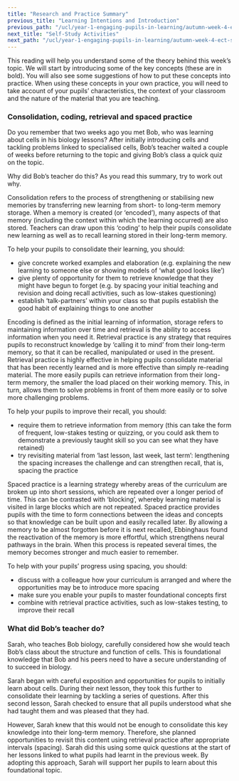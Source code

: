 ```yaml
---
title: "Research and Practice Summary"
previous_title: "Learning Intentions and Introduction"
previous_path: "/ucl/year-1-engaging-pupils-in-learning/autumn-week-4-ect-learning-intentions-and-introduction"
next_title: "Self-Study Activities"
next_path: "/ucl/year-1-engaging-pupils-in-learning/autumn-week-4-ect-self-study-activities"
---
```


This reading will help you understand some of the theory behind this week’s topic. We will start by introducing some of the key concepts (these are in bold). You will also see some suggestions of how to put these concepts into practice. When using these concepts in your own practice, you will need to take account of your pupils’ characteristics, the context of your classroom and the nature of the material that you are teaching.

### Consolidation, coding, retrieval and spaced practice

Do you remember that two weeks ago you met Bob, who was learning about cells in his
biology lessons? After initially introducing cells and tackling problems linked to
specialised cells, Bob’s teacher waited a couple of weeks before returning to the
topic and giving Bob’s class a quick quiz on the topic.

Why did Bob’s teacher do this? As you read this summary,
try to work out why.

Consolidation refers to the process of strengthening or stabilising new memories by transferring new learning from short- to long-term memory storage. When a memory is created (or ‘encoded’), many aspects of that memory (including the context within which the learning occurred) are also stored. Teachers can draw upon this ‘coding’ to help their pupils consolidate new learning as well as to recall learning stored in their long-term memory.

To help your pupils to consolidate their learning, you should:

- give concrete worked examples and elaboration (e.g. explaining the new learning to someone else or showing models of ‘what good looks like’)
- give plenty of opportunity for them to retrieve knowledge that they might have begun to forget (e.g. by spacing your initial teaching and revision and doing recall activities, such as low-stakes questioning)
- establish ‘talk-partners’ within your class so that pupils establish the good habit of explaining things to one another

Encoding is defined as the initial learning of information, storage refers to maintaining information over time and retrieval is the ability to access information when you need it. Retrieval practice is any strategy that requires pupils to reconstruct knowledge by ‘calling it to mind’ from their long-term memory, so that it can be recalled, manipulated or used in the present. Retrieval practice is highly effective in helping pupils consolidate material that has been recently learned and is more effective than simply re-reading material. The more easily pupils can retrieve information from their long-term memory, the smaller the load placed on their working memory. This, in turn, allows them to solve problems in front of them more easily or to solve more challenging problems.

To help your pupils to improve their recall, you should:

- require them to retrieve information from memory (this can take the form of frequent, low-stakes testing or quizzing, or you could ask them to demonstrate a previously taught skill so you can see what they have retained)
- try revisiting material from ‘last lesson, last week, last term’: lengthening the spacing increases the challenge and can strengthen recall, that is, spacing the practice

Spaced practice is a learning strategy whereby areas of the curriculum are broken up into short sessions, which are repeated over a longer period of time. This can be contrasted with ‘blocking’, whereby learning material is visited in large blocks which are not repeated. Spaced practice provides pupils with the time to form connections between the ideas and concepts so that knowledge can be built upon and easily recalled later. By allowing a memory to be almost forgotten before it is next recalled, Ebbinghaus found the reactivation of the memory is more effortful, which strengthens neural pathways in the brain. When this process is repeated several times, the memory becomes stronger and much easier to remember.

To help with your pupils’ progress using spacing, you should:

- discuss with a colleague how your curriculum is arranged and where the opportunities may be to introduce more spacing
- make sure you enable your pupils to master foundational concepts first
- combine with retrieval practice activities, such as low-stakes testing, to improve their recall

### What did Bob’s teacher do?

Sarah, who teaches Bob biology, carefully considered how she would teach Bob’s class
about the structure and function of cells. This is foundational knowledge that Bob
and his peers need to have a secure understanding of to succeed in biology.

Sarah began with careful exposition and opportunities for pupils to initially learn about cells. During their next lesson, they took this further to consolidate their learning by tackling a series of questions. After this second lesson, Sarah checked to ensure that all pupils understood what she had taught them and was pleased that they had.

However, Sarah knew that this would not be enough to consolidate this key knowledge into their long-term memory. Therefore, she planned opportunities to revisit this content using retrieval practice after appropriate intervals (spacing). Sarah did this using some quick questions at the start of her lessons linked to what pupils had learnt in the previous week. By adopting this approach, Sarah will support her pupils to learn about this foundational topic.
